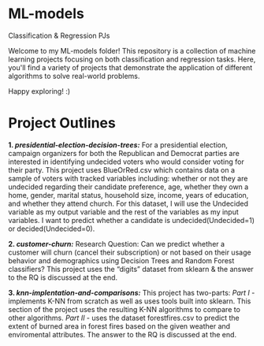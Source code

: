 # ML-models
Classification & Regression PJs

Welcome to my ML-models folder! This repository is a collection of machine learning projects focusing on both classification and regression tasks. Here, you'll find a variety of projects that demonstrate the application of different algorithms to solve real-world problems.

Happy exploring! :)

# Project Outlines
**1. _presidential-election-decision-trees:_** 
For a presidential election, campaign organizers for both the Republican and Democrat parties are interested in identifying undecided voters who would consider voting for their party. This project uses BlueOrRed.csv which contains data on a sample of voters with tracked variables including: whether or not they are undecided regarding their candidate preference, age, whether they own a home, gender, marital status, household size, income, years of education, and whether they attend church. For this dataset, I will use the Undecided variable as my output variable and the rest of the variables as my input variables. I want to predict whether a candidate is undecided(Undecided=1) or decided(Undecided=0).

**2. _customer-churn:_**
Research Question: Can we predict whether a customer will churn (cancel their subscription) or not based on their usage behavior and demographics using Decision Trees and Random Forest classifiers?
This project uses the “digits” dataset from sklearn & the answer to the RQ is discussed at the end.

**3. _knn-implentation-and-comparisons:_**
This project has two-parts:
_Part I_ - implements K-NN from scratch as well as uses tools built into sklearn. This section of the project uses the resulting K-NN algorithms to compare to other algorithms.
_Part II_ - uses the dataset forestfires.csv to predict the extent of burned area in forest fires based on the given weather and enviromental attributes. The answer to the RQ is discussed at the end.
